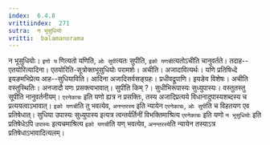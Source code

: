 ```yaml
---
index:  6.4.8
vrittiindex:  271
sutra:  न भूसुधियोः
vritti:  balamanorama 
---
```


न भूसुधियोः। `इणो य` णित्यतो यणिति, `ओः सुपी`त्यतः सुपीति, `इको यणची`त्यतोऽचीति चानुवर्तते। तदाह--एतयोरित्यादिना। एतयोरिति-सूत्रोक्तभूसुधियोः परामर्शः। अचीति। अजादावित्यर्थः। यणि प्रतिषिध्दे इयङमभिप्रेत्य आह--सुधियाविति। आदिना अजादिसर्वसङ्ग्रहः। प्रधीवद्रूपाणि। इयङेव विशेषः। अचीति वस्तुस्थितिः। अनजादौ यणः प्रसक्त्यभावात्। सुपीति किम् ?। सुधीभिरूपास्यः सुध्युपास्यः। वस्तुतस्तु सूपीति नानुवर्तनीयम्। `एरनेकाचः` इति यणो ह्यत्र न प्रसक्तिः, तस्य अजादिप्रत्यये विधानादुपास्यशब्दस्य च प्रत्ययत्वाऽभावात्। `इको यणची`ति तु भवत्येव, `अनन्तरस्य` इति न्यायेन `एरनेकाचः`, `ओः सुपी`ति च विहतयण एव प्रतिषेधात्। सुधिया उपास्यः सुध्युपास्य इत्यत्र त्वन्तर्वर्तिनीं विभक्तिमाश्रित्य `एरनेकाचः` इति यणो `न भूसुधियोः` इति प्रतिषेधेऽपि `उपास्यः` इत्यचमाश्रित्य `इको यणची`ति यण् भवत्येव, `अनन्तरस्ये`ति न्यायेन तस्याऽत्र प्रतिषेधाऽभावादित्यलम्। 

